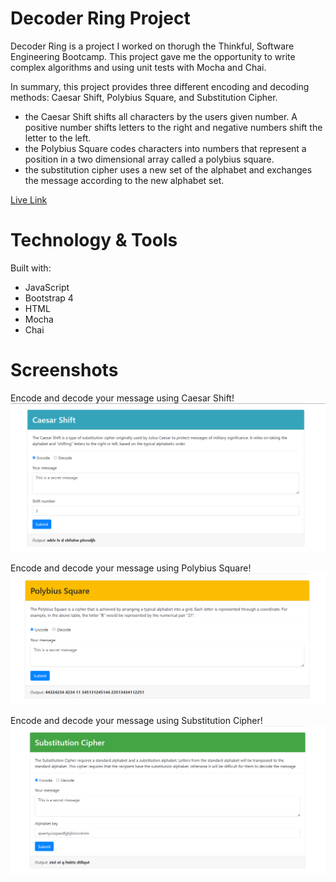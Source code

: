 # Decoder Ring Project
Decoder Ring is a project I worked on thorugh the Thinkful, Software Engineering Bootcamp. This project gave me the opportunity to write complex algorithms and using unit tests with Mocha and Chai.

In summary, this project provides three different encoding and decoding methods: Caesar Shift, Polybius Square, and Substitution Cipher. 
- the Caesar Shift shifts all characters by the users given number. A positive number shifts letters to the right and negative numbers shift the letter to the left.
- the Polybius Square codes characters into numbers that represent a position in a two dimensional array called a polybius square.
- the substitution cipher uses a new set of the alphabet and exchanges the message according to the new alphabet set.

[Live Link](https://decoder-ring-omega.vercel.app/)

# Technology & Tools
Built with:
* JavaScript
* Bootstrap 4
* HTML
* Mocha
* Chai


# Screenshots
Encode and decode your message using Caesar Shift!
![Caesar Shift Encode](/assets/CeasarShift.png)

Encode and decode your message using Polybius Square!
![Polybius Square Encode](/assets/PolybiusSquare.png)

Encode and decode your message using Substitution Cipher!
![Substitution Cipher Encode](/assets/SubstitutionCipher.png)
